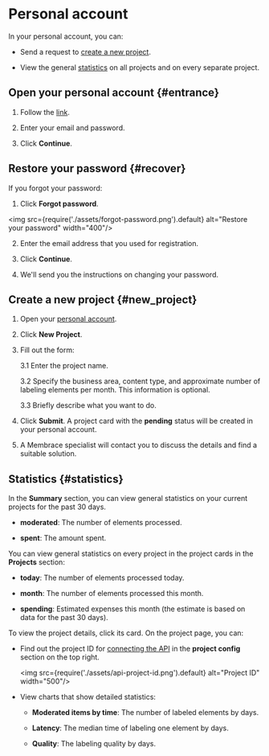 # Personal account

In your personal account, you can:

- Send a request to [create a new project](#new_project).

- View the general [statistics](#statistics) on all projects and on every separate project.

## Open your personal account {#entrance}

1. Follow the [link](https://my.membrace.ai/).

2. Enter your email and password.

3. Click **Continue**.

## Restore your password {#recover}

If you forgot your password:

1. Click **Forgot password**.

  <img src={require('./assets/forgot-password.png').default} alt="Restore your password" width="400"/>

2. Enter the email address that you used for registration.

3. Click **Continue**.

4. We'll send you the instructions on changing your password.

## Create a new project {#new_project}

1. Open your [personal account](https://my.membrace.ai/).

2. Click **New Project**.

3. Fill out the form:

	3.1 Enter the project name.

	3.2 Specify the business area, content type, and approximate number of labeling elements per month. This information is optional.

	3.3 Briefly describe what you want to do.

3. Click **Submit**. A project card with the __pending__ status will be created in your personal account.

4. A Membrace specialist will contact you to discuss the details and find a suitable solution.

## Statistics {#statistics}

In the **Summary** section, you can view general statistics on your current projects for the past 30 days.

- **moderated**: The number of elements processed.

- **spent**: The amount spent.

You can view general statistics on every project in the project cards in the **Projects** section:

- **today**: The number of elements processed today.

- **month**: The number of elements processed this month.

- **spending**: Estimated expenses this month (the estimate is based on data for the past 30 days).

To view the project details, click its card. On the project page, you can:

- Find out the project ID for [connecting the API](https://toloka.ai/ru/docs/toloka-apps/api/concepts/streaming-items) in the **project config** section on the top right.

  <img src={require('./assets/api-project-id.png').default} alt="Project ID" width="500"/>

- View charts that show detailed statistics:

	- **Moderated items by time**: The number of labeled elements by days.

	- **Latency**: The median time of labeling one element by days.

	- **Quality**: The labeling quality by days.


